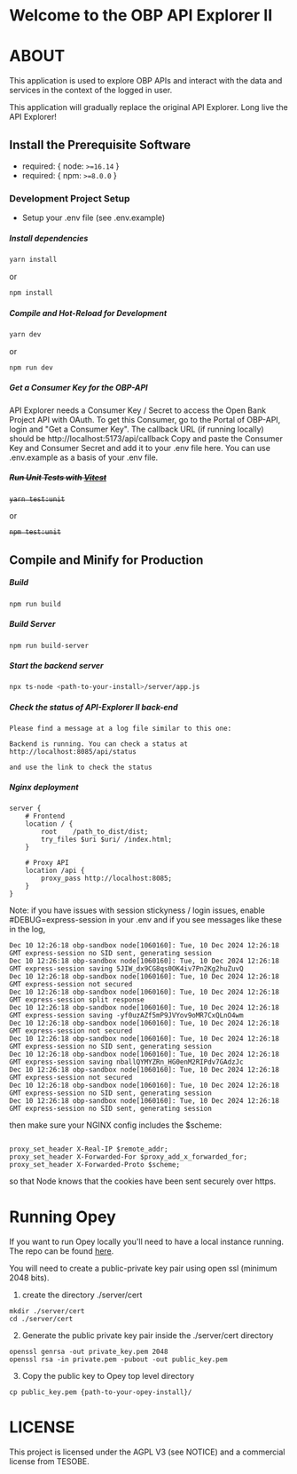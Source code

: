 Welcome to the OBP API Explorer II
=================================

# ABOUT

This application is used to explore OBP APIs and interact with the data and services in the context of the logged in user.

This application will gradually replace the original API Explorer. Long live the API Explorer!



## Install the Prerequisite Software
  * required: { node: `>=16.14` }
  * required: { npm: `>=8.0.0` }

### Development Project Setup

  * Setup your .env file (see .env.example)

##### Install dependencies

```sh
yarn install
```
or
```sh
npm install
```

##### Compile and Hot-Reload for Development

```sh
yarn dev
```
or
```sh
npm run dev
```

##### Get a Consumer Key for the OBP-API

API Explorer needs a Consumer Key / Secret to access the Open Bank Project API with OAuth.
To get this Consumer, go to the Portal of OBP-API, login and "Get a Consumer Key".
The callback URL (if running locally) should be http://localhost:5173/api/callback
Copy and paste the Consumer Key and Consumer Secret and add it to your .env file here.
You can use .env.example as a basis of your .env file. 



##### ~~Run Unit Tests with [Vitest](https://vitest.dev/)~~

<strike>

```sh
yarn test:unit
```
</strike>

or
<strike>

```sh
npm test:unit
```
</strike>

## Compile and Minify for Production

##### Build 

```sh
npm run build
```

##### Build Server 

```sh
npm run build-server
```



##### Start the backend server
```sh
npx ts-node <path-to-your-install>/server/app.js
```

##### Check the status of API-Explorer II back-end
```
Please find a message at a log file similar to this one:

Backend is running. You can check a status at http://localhost:8085/api/status

and use the link to check the status
```


##### Nginx deployment

```config
server {
    # Frontend
    location / {
        root    /path_to_dist/dist;
        try_files $uri $uri/ /index.html;
    }
    
    # Proxy API
    location /api {
        proxy_pass http://localhost:8085;
    }
}
```

Note: if you have issues with session stickyness / login issues, enable #DEBUG=express-session in your .env
and if you see messages like these in the log,

```
Dec 10 12:26:18 obp-sandbox node[1060160]: Tue, 10 Dec 2024 12:26:18 GMT express-session no SID sent, generating session
Dec 10 12:26:18 obp-sandbox node[1060160]: Tue, 10 Dec 2024 12:26:18 GMT express-session saving 5JIW_dx9CG8qs0OK4iv7Pn2Kg2huZuvQ
Dec 10 12:26:18 obp-sandbox node[1060160]: Tue, 10 Dec 2024 12:26:18 GMT express-session not secured
Dec 10 12:26:18 obp-sandbox node[1060160]: Tue, 10 Dec 2024 12:26:18 GMT express-session split response
Dec 10 12:26:18 obp-sandbox node[1060160]: Tue, 10 Dec 2024 12:26:18 GMT express-session saving -yf0uzAZf5mP9JVYov9oMR7CxQLnO4wm
Dec 10 12:26:18 obp-sandbox node[1060160]: Tue, 10 Dec 2024 12:26:18 GMT express-session not secured
Dec 10 12:26:18 obp-sandbox node[1060160]: Tue, 10 Dec 2024 12:26:18 GMT express-session no SID sent, generating session
Dec 10 12:26:18 obp-sandbox node[1060160]: Tue, 10 Dec 2024 12:26:18 GMT express-session saving nballQYMYZRn_HG0enM2RIPdv7GAdzJc
Dec 10 12:26:18 obp-sandbox node[1060160]: Tue, 10 Dec 2024 12:26:18 GMT express-session not secured
Dec 10 12:26:18 obp-sandbox node[1060160]: Tue, 10 Dec 2024 12:26:18 GMT express-session no SID sent, generating session
Dec 10 12:26:18 obp-sandbox node[1060160]: Tue, 10 Dec 2024 12:26:18 GMT express-session no SID sent, generating session

```

then make sure your NGINX config includes the $scheme: 

```

proxy_set_header X-Real-IP $remote_addr;
proxy_set_header X-Forwarded-For $proxy_add_x_forwarded_for;
proxy_set_header X-Forwarded-Proto $scheme;

```

so that Node knows that the cookies have been sent securely over https.

# Running Opey
If you want to run Opey locally you'll need to have a local instance running. The repo can be found [here](https://github.com/OpenBankProject/OBP-Opey). 

You will need to create a public-private key pair using open ssl (minimum 2048 bits).
1. create the directory ./server/cert
  ```
  mkdir ./server/cert
  cd ./server/cert  
  ```
2. Generate the public private key pair inside the ./server/cert directory
```
openssl genrsa -out private_key.pem 2048
openssl rsa -in private.pem -pubout -out public_key.pem
```
3. Copy the public key to Opey top level directory 
```
cp public_key.pem {path-to-your-opey-install}/
```

# LICENSE

This project is licensed under the AGPL V3 (see NOTICE) and a commercial license from TESOBE.

